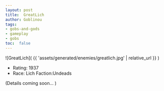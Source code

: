 ```yaml
---
layout: post
title:  GreatLich
author: Goblinou
tags:
- gobs-and-gods
- gameplay
- gobs
toc:  false
---
```


![GreatLich]( {{ 'assets/generated/enemies/greatlich.jpg' | relative_url }} )
- Rating: 1937
- Race: Lich  Faction:Undeads

(Details coming soon... )